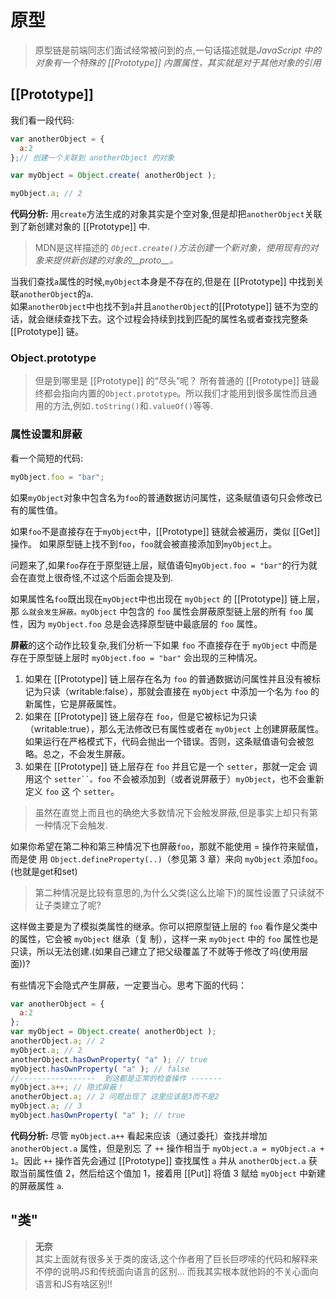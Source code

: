 # 原型
> 原型链是前端同志们面试经常被问到的点,一句话描述就是*JavaScript 中的对象有一个特殊的 [[Prototype]] 内置属性，其实就是对于其他对象的引用*

## [[Prototype]]
我们看一段代码:
```js
var anotherObject = { 
  a:2 
};// 创建一个关联到 anotherObject 的对象

var myObject = Object.create( anotherObject ); 

myObject.a; // 2
```
**代码分析:** 用`create`方法生成的对象其实是个空对象,但是却把`anotherObject`关联到了新创建对象的 [[Prototype]] 中.

> MDN是这样描述的 *`Object.create()`方法创建一个新对象，使用现有的对象来提供新创建的对象的__proto__。*  

当我们查找`a`属性的时候,`myObject`本身是不存在的,但是在 [[Prototype]] 中找到关联`anotherObject`的`a`.  
如果`anotherObject`中也找不到`a`并且`anotherObject`的[[Prototype]] 链不为空的话，就会继续查找下去。这个过程会持续到找到匹配的属性名或者查找完整条 [[Prototype]] 链。

### Object.prototype
> 但是到哪里是 [[Prototype]] 的“尽头”呢？
所有普通的 [[Prototype]] 链最终都会指向内置的`Object.prototype`。所以我们才能用到很多属性而且通用的方法,例如`.toString()`和`.valueOf()`等等.

### 属性设置和屏蔽
看一个简短的代码:
```js
myObject.foo = "bar";
```
如果`myObject`对象中包含名为`foo`的普通数据访问属性，这条赋值语句只会修改已有的属性值。

如果`foo`不是直接存在于`myObject`中，[[Prototype]] 链就会被遍历，类似 [[Get]] 操作。 如果原型链上找不到`foo`，`foo`就会被直接添加到`myObject`上。

问题来了,如果`foo`存在于原型链上层，赋值语句`myObject.foo = "bar"`的行为就会在直觉上很奇怪,不过这个后面会提及到.

如果属性名`foo`既出现在`myObject`中也出现在 `myObject` 的 [[Prototype]] 链上层，那 `么就会发生屏蔽。myObject` 中包含的 `foo` 属性会屏蔽原型链上层的所有 `foo` 属性，因为 `myObject.foo` 总是会选择原型链中最底层的 `foo` 属性。

**屏蔽**的这个动作比较复杂,我们分析一下如果 `foo` 不直接存在于 `myObject` 中而是存在于原型链上层时 `myObject.foo = "bar"` 会出现的三种情况。
1. 如果在 [[Prototype]] 链上层存在名为 `foo` 的普通数据访问属性并且没有被标记为只读（writable:false），那就会直接在 `myObject` 中添加一个名为 `foo` 的新属性，它是屏蔽属性。
2. 如果在 [[Prototype]] 链上层存在 `foo`，但是它被标记为只读（writable:true），那么无法修改已有属性或者在 `myObject` 上创建屏蔽属性。如果运行在严格模式下，代码会抛出一个错误。否则，这条赋值语句会被忽略。总之，不会发生屏蔽。
3. 如果在 [[Prototype]] 链上层存在 `foo` 并且它是一个 `setter`，那就一定会 调用这个 `setter``。foo` 不会被添加到（或者说屏蔽于）`myObject`，也不会重新定义 `foo` 这 个 `setter`。
> 虽然在直觉上而且也的确绝大多数情况下会触发屏蔽,但是事实上却只有第一种情况下会触发.

如果你希望在第二种和第三种情况下也屏蔽`foo`，那就不能使用 = 操作符来赋值，而是使 用 `Object.defineProperty(..)`（参见第 3 章）来向 `myObject` 添加`foo`。(也就是get和set)

> 第二种情况是比较有意思的,为什么父类(这么比喻下)的属性设置了只读就不让子类建立了呢?  

这样做主要是为了模拟类属性的继承。你可以把原型链上层的 `foo` 看作是父类中的属性，它会被 `myObject` 继承（复 制），这样一来 `myObject` 中的 `foo` 属性也是只读，所以无法创建.(如果自己建立了把父级覆盖了不就等于修改了吗(使用层面))?

有些情况下会隐式产生屏蔽，一定要当心。思考下面的代码：
```js
var anotherObject = { 
  a:2 
};
var myObject = Object.create( anotherObject );
anotherObject.a; // 2 
myObject.a; // 2
anotherObject.hasOwnProperty( "a" ); // true 
myObject.hasOwnProperty( "a" ); // false
//-----------------  到这都是正常的检查操作 -------
myObject.a++; // 隐式屏蔽！
anotherObject.a; // 2 问题出现了 这里应该是3而不是2
myObject.a; // 3 
myObject.hasOwnProperty( "a" ); // true
```
**代码分析:** 尽管 `myObject.a++` 看起来应该（通过委托）查找并增加 `anotherObject.a` 属性，但是别忘 了 `++` 操作相当于 `myObject.a = myObject.a + 1`。因此 `++` 操作首先会通过 [[Prototype]] 查找属性 `a` 并从 `anotherObject.a` 获取当前属性值 2，然后给这个值加 1，接着用 [[Put]] 将值 3 赋给 `myObject` 中新建的屏蔽属性 `a`.

## "类"
> **无奈**  
其实上面就有很多关于类的废话,这个作者用了巨长巨啰嗦的代码和解释来不停的说明JS和传统面向语言的区别... 而我其实根本就他妈的不关心面向语言和JS有啥区别!!










